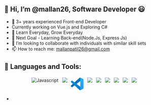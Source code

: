 ## 👋 Hi, I’m @mallan26, Software Developer 😃 

- 👀  3+ years experienced Front-end Developer
- Currently working on Vue.js and Exploring C#
- 🌱 Learn Everyday, Grow Everyday
- 🎯 Next Goal - Learning Back-end(Node.Js, Express Js)
- 👯 I’m looking to collaborate with individuals with similar skill sets
- 📫 How to reach me: mallanpatil26@gmail.com

## 🧰 Languages and Tools:
<p align="center">
<img src="https://user-images.githubusercontent.com/81263900/112994462-e7c51f00-9187-11eb-861a-5cea66947287.png" alt="Javascript" height="40" style="vertical-align:top; margin:4px">
<img src="https://user-images.githubusercontent.com/81263900/112994222-a3d21a00-9187-11eb-85f4-681be6a4c1db.png" height="40" style="vertical-align:top; margin:4px">
<img src="https://raw.githubusercontent.com/github/explore/80688e429a7d4ef2fca1e82350fe8e3517d3494d/topics/visual-studio-code/visual-studio-code.png" alt="VS Code" height="40" style="vertical-align:top; margin:4px">
<img src="https://user-images.githubusercontent.com/81263900/112993548-f4954300-9186-11eb-9082-15222a2ae5e4.png" height="40" style="vertical-align:top; margin:4px" >
<img src="https://user-images.githubusercontent.com/81263900/112993688-17275c00-9187-11eb-9019-2269291a7d01.png" height="40" style="vertical-align:top; margin:4px" >
<img src="https://user-images.githubusercontent.com/81263900/112994017-6f5e5e00-9187-11eb-806c-2315624949fe.png" height="40" style="vertical-align:top; margin:4px" >
<img src="https://user-images.githubusercontent.com/81263900/112993355-c152b400-9186-11eb-838d-a27b6a9dee08.png" height="40" style="vertical-align:top; margin:4px" >
<img src="https://user-images.githubusercontent.com/81263900/112993207-936d6f80-9186-11eb-8b5b-623004a145a5.png" height="40" style="vertical-align:top; margin:4px" >
<img src="https://user-images.githubusercontent.com/81263900/112997270-99fde600-918a-11eb-88fe-34dc527eb8e1.png" height="40" style="vertical-align:top; margin:4px" >
</p>

+
